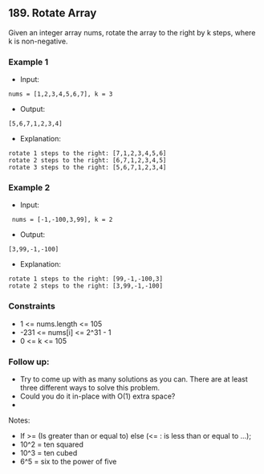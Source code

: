 ## 189. Rotate Array

Given an integer array nums, rotate the array to the right by k steps, where k is non-negative.



### Example 1

- Input:

```
nums = [1,2,3,4,5,6,7], k = 3
```

- Output:

```shell
[5,6,7,1,2,3,4]
```

- Explanation: 
```shell
rotate 1 steps to the right: [7,1,2,3,4,5,6]
rotate 2 steps to the right: [6,7,1,2,3,4,5]
rotate 3 steps to the right: [5,6,7,1,2,3,4]
```
### Example 2

- Input:

```
 nums = [-1,-100,3,99], k = 2

```

- Output:

```shell
[3,99,-1,-100]

```
- Explanation: 
```shell
rotate 1 steps to the right: [99,-1,-100,3]
rotate 2 steps to the right: [3,99,-1,-100]
```

### Constraints
- 1 <= nums.length <= 105
- -231 <= nums[i] <= 2^31 - 1
- 0 <= k <= 105


### Follow up:

- Try to come up with as many solutions as you can. There are at least three different ways to solve this problem.
- Could you do it in-place with O(1) extra space?
- 
Notes:

- If >= (Is greater than or equal to) else (<= : is less than or equal to ...);
- 10^2 = ten squared
- 10^3 = ten cubed
- 6^5 = six to the power of five
